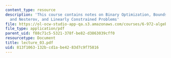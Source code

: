 ```yaml
---
content_type: resource
description: 'This course contains notes on Binary Optimization, Bounds: Goemans-Williamson
  and Nesterov, and Linearly Constrained Problems'
file: https://ol-ocw-studio-app-qa.s3.amazonaws.com/courses/6-972-algebraic-techniques-and-semidefinite-optimization-spring-2006/813f1063132bcd1abe4283d7c9f75816_lecture_03.pdf
file_type: application/pdf
parent_uid: f88c71c5-5321-378f-be82-d3863039cff0
resourcetype: Document
title: lecture_03.pdf
uid: 813f1063-132b-cd1a-be42-83d7c9f75816
---
```

